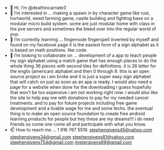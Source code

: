 - 👋 Hi, I’m @deathincarnate3
- 👀 I’m interested in ... making a spawn in by character game like rust, hurtworld, weed farming game, castle building and fighting base on a modular micro build system. some are just modular home with class in the pve servers and sometimes the bleed over into the regular world of pvp.
- 🌱 I’m currently learning ... fingernode fingerspell invented by myself and found on my facebook page it is the easiest form of a sign alphabet as it is based on math positions. like code.
- 💞️ I’m looking to collaborate on ... development of a app to teach people my sign alphabet using a match game that has enough places to do the whole thing 36 pieces with second tiles for definitions. it is 26 letter for the englis (american) alphabet and then 0 through 9. this is an open source project as i am broke and it is just a super easy sign alphabet that will catch on just as soon as an app is ready. I would also need a page for a website when done for the downloading i guess hopefully that won't be too expensive i am not working right now. i would also like the site to help pay me with donations to pay for my needed cancer treatments. and to pay for future projects including free game development and a livable wage for me and some techs. the eventual thing is to make an open source foundation to create free android learning products for people but hey these are my dreams!!! i do need friends so come one come all and participate with what you know.
- 📫 How to reach me ... 1 916 767 5516. stephengivens45@yahoo.com stephengivens34@gmail.com stephengivens81@yahoo.com stephengivens754@gmail.com mistergivens69@gmail.com

<!---
deathincarnate3/deathincarnate3 is a ✨ special ✨ repository because its `README.md` (this file) appears on your GitHub profile.
You can click the Preview link to take a look at your changes.
--->
